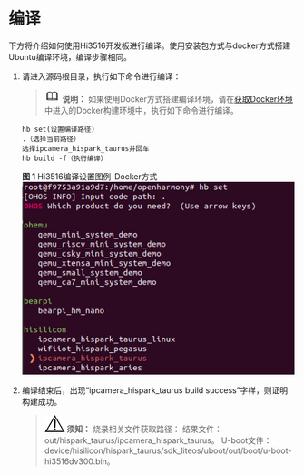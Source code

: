 # 编译<a name="ZH-CN_TOPIC_0000001171615520"></a>

下方将介绍如何使用Hi3516开发板进行编译。使用安装包方式与docker方式搭建Ubuntu编译环境，编译步骤相同。

1.  请进入源码根目录，执行如下命令进行编译：

    >![](../public_sys-resources/icon-note.gif) **说明：** 
    >如果使用Docker方式搭建编译环境，请在[获取Docker环境](quickstart-lite-docker-environment.md#section15666113905015)中进入的Docker构建环境中，执行如下命令进行编译。

    ```
    hb set(设置编译路径)
    .（选择当前路径）
    选择ipcamera_hispark_taurus并回车
    hb build -f（执行编译）
    ```

    **图 1**  Hi3516编译设置图例-Docker方式<a name="fig1355483082115"></a>  
    ![](figures/Hi3516编译设置图例-Docker方式.png "Hi3516编译设置图例-Docker方式")

2.  编译结束后，出现“ipcamera\_hispark\_taurus build success”字样，则证明构建成功。

    >![](../public_sys-resources/icon-notice.gif) **须知：** 
    >烧录相关文件获取路径：
    >结果文件：out/hispark\_taurus/ipcamera\_hispark\_taurus。
    >U-boot文件：device/hisilicon/hispark\_taurus/sdk\_liteos/uboot/out/boot/u-boot-hi3516dv300.bin。


